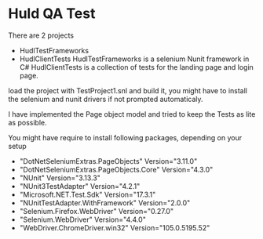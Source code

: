 # Huld QA Test
There are 2 projects 
- HudlTestFrameworks
- HudlClientTests
HudlTestFrameworks is a selenium Nunit framework in C#
HudlClientTests is a collection of tests for the landing page and login page.

load the project with TestProject1.snl and build it, you might have to install the selenium and nunit drivers if not prompted automaticaly.

I have implemented the Page object model and tried to keep the Tests as lite as possible.

You might have require to install following packages, depending on your setup
   -  "DotNetSeleniumExtras.PageObjects" Version="3.11.0"
   - "DotNetSeleniumExtras.PageObjects.Core" Version="4.3.0" 
   - "NUnit" Version="3.13.3"
   -  "NUnit3TestAdapter" Version="4.2.1" 
   -  "Microsoft.NET.Test.Sdk" Version="17.3.1" 
   -  "NUnitTestAdapter.WithFramework" Version="2.0.0" 
   -  "Selenium.Firefox.WebDriver" Version="0.27.0" 
   -  "Selenium.WebDriver" Version="4.4.0" 
   -  "WebDriver.ChromeDriver.win32" Version="105.0.5195.52" 
